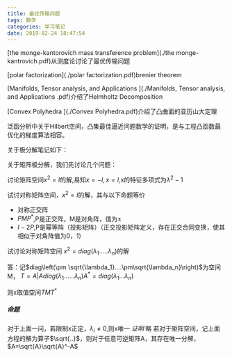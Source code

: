 ```yaml
---
title: 最优传输问题
tags: 数学
categories: 学习笔记
date: 2019-02-24 18:47:54
---
```


<script type="text/x-mathjax-config">
  MathJax.Hub.Config({tex2jax: {inlineMath: [['$','$'], ['\\(','\\)']]}});
</script>
<script type="text/javascript" async
  src="https://wujilingfeng.top/MathJax/MathJax.js?config=TeX-AMS_CHTML">
</script>




<!--more-->

[the monge-kantorovich mass transference problem](./the monge-kantrovich.pdf)从测度论讨论了最优传输问题

[polar factorization](./polar factorization.pdf)brenier theorem

[Manifolds, Tensor analysis, and Applications ](./Manifolds, Tensor analysis, and Applications .pdf)介绍了Helmholtz Decomposition

[Convex Polyhedra ](./Convex Polyhedra.pdf)介绍了凸曲面的亚历山大定理

泛函分析中关于Hilbert空间，凸集最佳逼近问题数学的证明，是与工程凸函数最优化的梯度算法相容。

关于极分解笔记如下：

关于矩阵极分解，我们先讨论几个问题：

讨论矩阵空间$x^2=I$的解,易知$x=-I,x=I,$x的特征多项式为$\lambda^2-1$

试讨对称矩阵空间，$x^2=I$的解，其与以下命题等价

* 对称正交阵
* $PMP^*$,P是正交阵，M是对角阵，值为$\pm$
* $I-2P$,P是幂等阵（投影矩阵）（正交投影矩阵定义，存在正交合同变换，使其相似于对角阵值为0，1）

试讨论对称矩阵空间 $x^2=diag\left(\lambda_1.....\lambda_n\right)$的解

答：记$diag\left(\pm \sqrt{\lambda_1}....\pm\sqrt{\lambda_n}\right)$为空间M，
$T=A|Adiag\left(\lambda_1......\lambda_n\right)A^*=diag\left(\lambda_1...\lambda_n\right)$

则x取值空间$TMT^*$

##### 命题

对于上面一问，若限制x正定，$\lambda_i\neq 0$,则x唯一
*证明* 略
若对于矩阵空间，记上面方程的解为算子$\sqrt{..}$，则对于任意可逆矩阵A，其存在唯一分解，$A=\sqrt{A}\sqrt{A}^-A$

